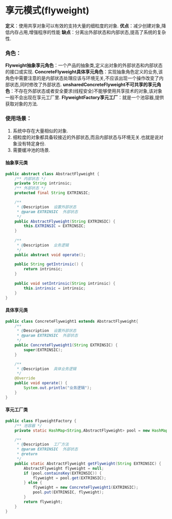 # 享元模式(flyweight)

**定义**：使用共享对象可以有效的支持大量的细粒度的对象.
**优点**：减少创建对象,降低内存占用,增强程序的性能
**缺点**：分离出外部状态和内部状态,提高了系统的复杂性.

### 角色：

**Flyweight抽象享元角色**：一个产品的抽象类,定义出对象的外部状态和内部状态的接口或实现.
**ConcreteFlyweight具体享元角色**：实现抽象角色定义的业务,该角色中需要注意的是内部状态处理应该与环境无关,不应该出现一个操作改变了内部状态,同时修改了外部状态.
**unsharedConcreteFlyweight不可共享的享元角色**：不存在外部状态或者安全要求(线程安全)不能够使用共享技术的对象,该对象一般不会出现在享元工厂里.
**FlyweightFactory享元工厂**：就是一个池容器,提供获取对象的方法.

### 使用场景：

1. 系统中存在大量相似的对象.
2. 细粒度的对象都具备较接近的外部状态,而且内部状态与环境无关.也就是说对象没有特定身份.
3. 需要缓冲池的场景.



#### 抽象享元类

```java
public abstract class AbstractFlyweight {
    /** 内部状态 */
    private String intrinsic;
    /** 外部状态 */
    protected final String EXTRINSIC;

    /**
     * @Description  设置外部状态
     * @param EXTRINSIC  外部状态
     */
    public AbstractFlyweight(String EXTRINSIC) {
        this.EXTRINSIC = EXTRINSIC;
    }
       
    /** 
     * @Description  业务逻辑
     */
    public abstract void operate();
       
    public String getIntrinsic() {
        return intrinsic;
    }
       
    public void setIntrinsic(String intrinsic) {
        this.intrinsic = intrinsic;
    }
}
```



#### 具体享元类

```java
public class ConcreteFlyweight1 extends AbstractFlyweight{
    /**
     * @Description  设置外部状态
     * @param EXTRINSIC  外部状态
     */
    public ConcreteFlyweight1(String EXTRINSIC) {
        super(EXTRINSIC);
    }

    /** 
     * @Description  具体业务逻辑
     */
    @Override
    public void operate() {
        System.out.println("业务逻辑");
    }
}
```



#### 享元工厂类

```java
public class FlyweightFactory {
    /** 池容器 */
    private static HashMap<String,AbstractFlyweight> pool = new HashMap<String,AbstractFlyweight>();

    /** 
     * @Description  工厂方法
     * @param EXTRINSIC  外部状态
     * @return 
     */
    public static AbstractFlyweight getFlyweight(String EXTRINSIC) {
        AbstractFlyweight flyweight = null;
        if (pool.containsKey(EXTRINSIC)) {
            flyweight = pool.get(EXTRINSIC);
        } else {
            flyweight = new ConcreteFlyweight1(EXTRINSIC);
            pool.put(EXTRINSIC, flyweight);
        }
        return flyweight;
    }
}
```